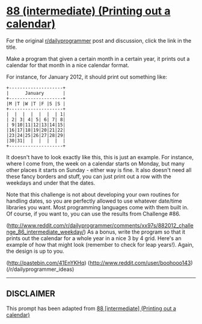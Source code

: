 # [88 (intermediate) (Printing out a calendar)](https://www.reddit.com/r/dailyprogrammer/comments/y5svk/8132012_challenge_88_intermediate_printing_out_a/)

For the original [r/dailyprogrammer](https://www.reddit.com/r/dailyprogrammer/) post and discussion, click the link in the title.

Make a program that given a certain month in a certain year, it prints out a calendar for that month in a nice calendar format. 

For instance, for January 2012, it should print out something like: 


```
+--------------------+
|      January       |
+--------------------+
|M |T |W |T |F |S |S |
+--------------------+
|  |  |  |  |  |  | 1|
| 2| 3| 4| 5| 6| 7| 8|
| 9|10|11|12|13|14|15|
|16|17|18|19|20|21|22|
|23|24|25|26|27|28|29|
|30|31|  |  |  |  |  |
+--------------------+
```
It doesn't have to look exactly like this, this is just an example. For instance, where I come from, the week on a calendar starts on Monday, but many other places it starts on Sunday - either way is fine. It also doesn't need all these fancy borders and stuff, you can just print out a row with the weekdays and under that the dates.

Note that this challenge is not about developing your own routines for handling dates, so you are perfectly allowed to use whatever date/time libraries you want. Most programming languages come with them built in. Of course, if you want to, you can use the results from Challenge #86.

(http://www.reddit.com/r/dailyprogrammer/comments/xx97s/882012_challenge_86_intermediate_weekday/)
As a bonus, write the program so that it prints out the calendar for a whole year in a nice 3 by 4 grid. Here's an example of how that might look (remember to check for leap years!). Again, the design is up to you. 

(http://pastebin.com/41EnYKHq)
(http://www.reddit.com/user/boohooo143)
(/r/dailyprogrammer_ideas)

----
## **DISCLAIMER**
This prompt has been adapted from [88 [intermediate] (Printing out a calendar)](https://www.reddit.com/r/dailyprogrammer/comments/y5svk/8132012_challenge_88_intermediate_printing_out_a/
)
